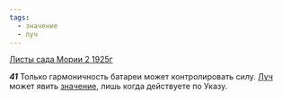 ```yaml
---
tags:
  - значение
  - луч
---
```


[Листы сада Мории 2 1925г](https://127.0.0.1:4002/agni/1925)

___41___
Только гармоничность батареи может контролировать силу. [Луч](../../../tags/#луч) может явить [значение](../../../tags/#значение), лишь когда действуете по Указу.   

